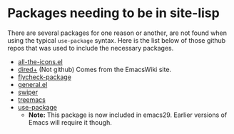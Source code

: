 # Packages needing to be in site-lisp
There are several packages for one reason or another, are not found when using
the typical `use-package` syntax. Here is the list below of those github repos
that was used to include the necessary packages.

* [all-the-icons.el](https://github.com/domtronn/all-the-icons.el.git)
* [dired+](https://www.emacswiki.org/emacs/dired%2b.el) (Not github) Comes
  from the EmacsWiki site.
* [flycheck-package](https://github.com/purcell/flycheck-package.git)
* [general.el](https://github.com/noctuid/general.el.git)
* [swiper](https://github.com/abo-abo/swiper.git)
* [treemacs](https://github.com/Alexander-Miller/treemacs.git)
* [use-package](https://github.com/jwiegley/use-package.git)
  * **Note:** This package is now included in emacs29. Earlier versions of
    Emacs will require it though.
	
